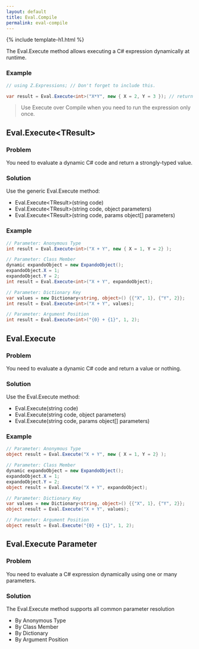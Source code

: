 ```yaml
---
layout: default
title: Eval.Compile
permalink: eval-compile
---
```


{% include template-h1.html %}

The Eval.Execute method allows executing a C# expression dynamically at runtime.

### Example
```csharp
// using Z.Expressions; // Don't forget to include this.

var result = Eval.Execute<int>("X*Y", new { X = 2, Y = 3 }); // return 6
```

> Use Execute over Compile when you need to run the expression only once.

## Eval.Execute&lt;TResult&gt;
### Problem
You need to evaluate a dynamic C# code and return a strongly-typed value.

### Solution
Use the generic Eval.Execute method:
- Eval.Execute&lt;TResult&gt;(string code)
- Eval.Execute&lt;TResult&gt;(string code, object parameters)
- Eval.Execute&lt;TResult&gt;(string code, params object[] parameters)

### Example
```csharp
// Parameter: Anonymous Type
int result = Eval.Execute<int>("X + Y", new { X = 1, Y = 2} );

// Parameter: Class Member
dynamic expandoObject = new ExpandoObject();
expandoObject.X = 1;
expandoObject.Y = 2;
int result = Eval.Execute<int>("X + Y", expandoObject);

// Parameter: Dictionary Key
var values = new Dictionary<string, object>() {{"X", 1}, {"Y", 2}};
int result = Eval.Execute<int>("X + Y", values);

// Parameter: Argument Position
int result = Eval.Execute<int>("{0} + {1}", 1, 2);
```

## Eval.Execute
### Problem
You need to evaluate a dynamic C# code and return a value or nothing.

### Solution
Use the Eval.Execute method:
- Eval.Execute(string code)
- Eval.Execute(string code, object parameters)
- Eval.Execute(string code, params object[] parameters)

### Example
```csharp
// Parameter: Anonymous Type
object result = Eval.Execute("X + Y", new { X = 1, Y = 2} );

// Parameter: Class Member
dynamic expandoObject = new ExpandoObject();
expandoObject.X = 1;
expandoObject.Y = 2;
object result = Eval.Execute("X + Y", expandoObject);

// Parameter: Dictionary Key
var values = new Dictionary<string, object>() {{"X", 1}, {"Y", 2}};
object result = Eval.Execute("X + Y", values);

// Parameter: Argument Position
object result = Eval.Execute("{0} + {1}", 1, 2);
```

## Eval.Execute Parameter
### Problem
You need to evaluate a C# expression dynamically using one or many parameters.

### Solution
The Eval.Execute method supports all common parameter resolution
- By Anonymous Type
- By Class Member
- By Dictionary
- By Argument Position
